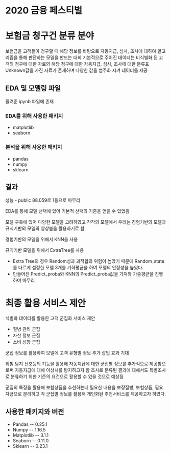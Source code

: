 # 2020 금융 페스티벌 
# 보험금 청구건 분류 분야
 보험금을 고객들이 청구할 때 해당 정보를 바탕으로 자동지급, 심사, 조사에 대하여 알고리즘을 통해 판단하는 모델을 만드는 대회 
 기본적으로 주어진 데이터는 비식별화 된 고객의 청구에 대한 자료와 해당 청구에 대한 자동지급, 심사, 조사에 대한 분류표 
 Unknown값을 가진 자료가 존재하며 다양한 값을 범주화 시켜 데이터를 제공 
 
## EDA 및 모델링 파일
올려준 ipynb 파일에 존재

### EDA를 위해 사용한 패키지
* matplotlib
* seaborn
### 분석을 위해 사용한 패키지 
* pandas
* numpy
* sklearn

## 결과 
성능 - public 88.059로 1등으로 마무리

EDA를 통해 모델 선택에 있어 기본적 선택의 기준을 얻을 수 있었음

모델 구축에 있어 다양한 모델을 고려하였고 각각의 모델에서 우리는 경험기반의 모델과 규칙기반의 모델의 앙상블을 활용하기로 함 

경험기반의 모델을 위해서 KNN을 사용

규칙기반 모델을 위해서 ExtraTree를 사용

* Extra Tree의 경우 Random성과 과적합의 위험이 높았기 때문에 Random_state를 다르게 설정한 모델 3개를 기하평균을 하여 모델의 안정성을 높였다.
* 만들어진 Predict_proba와 KNN의 Predict_proba값을 가져와 가중평균을 진행하며 마무리

# 최종 활용 서비스 제안 
식별화 데이터를 활용한 고객 군집화 서비스 제안 
* 질병 관리 군집
* 자산 정보 군집
* 소비 성향 군집

군집 정보를 활용하여 모델에 고객 유형별 정보 추가 삽입 효과 기대

위험 탐지 신호등의 기능을 활용해 자동지급에 대한 군집별 정보를 추가적으로 제공함으로써 자동지급에 대해 이상치를 탐지하고자 함 조사로 분류된 결과에 대해서도 특별조사로 분류하기 위한 기준의 요건으로 활용할 수 있을 것으로 예상됨

군집의 특징을 활용해 보험상품을 추천하는데 필요한 내용을 보장질병, 보험상품, 필요자금으로 분리하고 각 군집별 정보를 활용해 개인화된 추천서비스를 제공하고자 하였다. 
## 사용한 패키지와 버전

* Pandas -- 0.25.1
* Numpy -- 1.16.5
* Matplotlib -- 3.1.1
* Seaborn -- 0.11.0
* Sklearn -- 0.23.1
